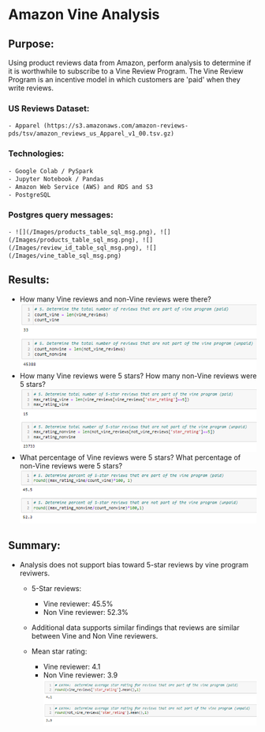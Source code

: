 # Amazon Vine Analysis
## Purpose:  
Using product reviews data from Amazon, perform analysis to determine if it is worthwhile to subscribe to a Vine Review Program. The Vine Review Program is an incentive model in which customers are 'paid' when they write reviews. 
### US Reviews Dataset:
    - Apparel (https://s3.amazonaws.com/amazon-reviews-pds/tsv/amazon_reviews_us_Apparel_v1_00.tsv.gz)
### Technologies:
    - Google Colab / PySpark
    - Jupyter Notebook / Pandas
    - Amazon Web Service (AWS) and RDS and S3
    - PostgreSQL  
### Postgres query messages:  
    - ![](/Images/products_table_sql_msg.png), ![](/Images/products_table_sql_msg.png), ![](/Images/review_id_table_sql_msg.png), ![](/Images/vine_table_sql_msg.png)

## Results:
- How many Vine reviews and non-Vine reviews were there?
![](/Images/vine_nonvine_reviews.png)
- How many Vine reviews were 5 stars? How many non-Vine reviews were 5 stars?
![](/Images/vine_nonvine_5_star_reviews.png)
- What percentage of Vine reviews were 5 stars? What percentage of non-Vine reviews were 5 stars?
![](/Images/vine_nonvine_pct_5_star_reviews.png)
## Summary: 
- Analysis does not support bias toward 5-star reviews by vine program reviwers.  

   - 5-Star reviews:
     - Vine reviewer:  45.5%
     - Non Vine reviewer:  52.3%
     
   - Additional data supports similar findings that reviews are similar between Vine and Non Vine reviewers.
   - Mean star rating:
     - Vine reviewer:  4.1 
     - Non Vine reviewer: 3.9
  ![](/Images/vine_nonvine_mean_stars.png)
